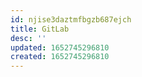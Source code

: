 ```yaml
---
id: njise3daztmfbgzb687ejch
title: GitLab
desc: ''
updated: 1652745296810
created: 1652745296810
---
```



